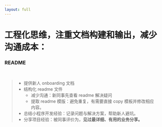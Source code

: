 ```yaml
---
layout: full
---
```


<h1 class="no-mb font-300">工程化思维，注重文档构建和输出，减少沟通成本：</h1>
<h3 class="font-xs">README</h3>
<br>
<v-clicks>

>  - 提供新人 onboarding 文档
>  - 结构化 readme 文件
>    - 减少沟通：新同事先查看 readme 解决疑问
>    - 提取 readme 模版：避免重复，有需要直接 copy 模板并修改相应内容。
>  - 总结小程序开发经验：记录问题与解决方案，帮助新人避坑。
>  - 分享项目经验：被同事评价为，<strong>见过最详细、有用的业务分享。</strong>

</v-clicks>

